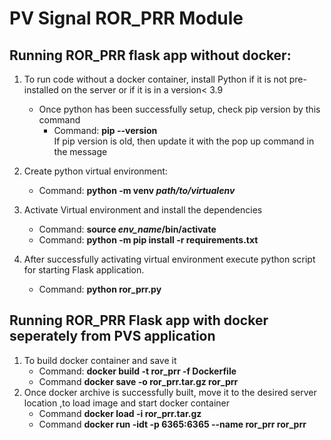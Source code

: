 # PV Signal ROR_PRR Module 
     
## Running ROR_PRR flask app without docker:

1. To run code without a docker container, install Python if it is not pre-installed on the server or if it is in a version< 3.9
	- Once python has been successfully setup, check pip version by this command
	    * Command: **pip --version** </br>
	If pip version is old, then update it with the pop up command in the message

2. Create python virtual environment:
   * Command: **python -m venv *path/to/virtualenv*** </br>
   
3. Activate Virtual environment and install the dependencies
   * Command: **source *env_name*/bin/activate** </br>
   * Command: **python -m pip install -r requirements.txt** </br>
    
4. After successfully activating virtual environment execute python script for starting Flask application.
   * Command: **python ror_prr.py**</br>

## Running ROR_PRR Flask app with docker seperately from PVS application

1. To build docker container and save it  
    * Command: **docker build -t ror_prr -f Dockerfile**
    * Command **docker save -o ror_prr.tar.gz ror_prr**
2. Once docker archive is successfully built, move it to the desired server location ,to load image and start docker container
    * Command **docker load -i ror_prr.tar.gz**
    * Command **docker run -idt -p 6365:6365 --name ror_prr ror_prr**